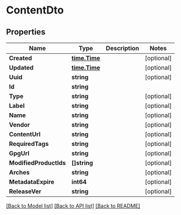 # ContentDto

## Properties
Name | Type | Description | Notes
------------ | ------------- | ------------- | -------------
**Created** | [**time.Time**](time.Time.md) |  | [optional] 
**Updated** | [**time.Time**](time.Time.md) |  | [optional] 
**Uuid** | **string** |  | [optional] 
**Id** | **string** |  | 
**Type** | **string** |  | [optional] 
**Label** | **string** |  | [optional] 
**Name** | **string** |  | [optional] 
**Vendor** | **string** |  | [optional] 
**ContentUrl** | **string** |  | [optional] 
**RequiredTags** | **string** |  | [optional] 
**GpgUrl** | **string** |  | [optional] 
**ModifiedProductIds** | **[]string** |  | [optional] 
**Arches** | **string** |  | [optional] 
**MetadataExpire** | **int64** |  | [optional] 
**ReleaseVer** | **string** |  | [optional] 

[[Back to Model list]](../README.md#documentation-for-models) [[Back to API list]](../README.md#documentation-for-api-endpoints) [[Back to README]](../README.md)


